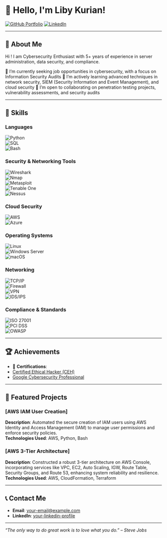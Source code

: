 # 👋 Hello, I'm Liby Kurian!

[![GitHub Portfolio](https://img.shields.io/badge/GitHub-Portfolio-blue?style=flat&logo=github)](https://github.com/LibyKurian/libykurian.github.io)
[![LinkedIn](https://img.shields.io/badge/LinkedIn-Connect-blue)](https://www.linkedin.com/in/libyvkurian/)

---

## 🌟 About Me

Hi ! I am Cybersecurity Enthusiast with 5+ years of experience in server administration, data security, and compliance. 

🔭 I’m currently seeking job opportunities in cybersecurity, with a focus on Information Security Audits
🌱 I’m actively learning advanced techniques in network security, SIEM (Security Information and Event Management), and cloud security
🤝 I’m open to collaborating on penetration testing projects, vulnerability assessments, and security audits

---

## 🚀 Skills

### **Languages**
![Python](https://img.shields.io/badge/Python-3670A0?style=for-the-badge&logo=python&logoColor=ffdd54)  
![SQL](https://img.shields.io/badge/SQL-000000?style=for-the-badge&logo=mysql&logoColor=white)  
![Bash](https://img.shields.io/badge/Shell_Script-121011?style=for-the-badge&logo=gnu-bash&logoColor=white)

### **Security & Networking Tools**
![Wireshark](https://img.shields.io/badge/Wireshark-1679A7?style=for-the-badge&logo=wireshark&logoColor=white)  
![Nmap](https://img.shields.io/badge/Nmap-000000?style=for-the-badge&logo=nmap&logoColor=white)  
![Metasploit](https://img.shields.io/badge/Metasploit-000000?style=for-the-badge&logo=appveyor&logoColor=white)  
![Tenable One](https://img.shields.io/badge/Tenable_One-000000?style=for-the-badge&logo=appveyor&logoColor=white)  
![Nessus](https://img.shields.io/badge/Nessus-0F4B5B?style=for-the-badge&logo=appveyor&logoColor=white)

### **Cloud Security**
![AWS](https://img.shields.io/badge/AWS-232F3E?style=for-the-badge&logo=amazon-aws&logoColor=white)  
![Azure](https://img.shields.io/badge/Azure-0089D6?style=for-the-badge&logo=microsoft-azure&logoColor=white)

### **Operating Systems**
![Linux](https://img.shields.io/badge/Linux-000000?style=for-the-badge&logo=linux&logoColor=white)  
![Windows Server](https://img.shields.io/badge/Windows_Server-0078D4?style=for-the-badge&logo=microsoft&logoColor=white)  
![macOS](https://img.shields.io/badge/macOS-000000?style=for-the-badge&logo=apple&logoColor=white)

### **Networking**
![TCP/IP](https://img.shields.io/badge/TCP/IP-FF6F00?style=for-the-badge&logo=internet-explorer&logoColor=white)  
![Firewall](https://img.shields.io/badge/Firewall-FF5F00?style=for-the-badge&logo=security&logoColor=white)  
![VPN](https://img.shields.io/badge/VPN-404040?style=for-the-badge&logo=vpn&logoColor=white)  
![IDS/IPS](https://img.shields.io/badge/IDS/IPS-FF6F00?style=for-the-badge&logo=security&logoColor=white)

### **Compliance & Standards**
![ISO 27001](https://img.shields.io/badge/ISO_27001-0073E6?style=for-the-badge&logo=iso&logoColor=white)  
![PCI DSS](https://img.shields.io/badge/PCI_DSS-333333?style=for-the-badge&logo=payment&logoColor=white)  
![OWASP](https://img.shields.io/badge/OWASP-7F7F7F?style=for-the-badge&logo=owasp&logoColor=white)

---

## 🏆 Achievements

- 🥇 **Certifications**:
- [Certified Ethical Hacker (CEH)](https://www.eccouncil.org/)
- [Google Cybersecurity Professional](https://www.coursera.org/professional-certificates/google-cybersecurity)  


---

## 📂 Featured Projects

### [AWS IAM User Creation]
**Description**: Automated the secure creation of IAM users using AWS Identity and Access Management (IAM) to manage user permissions and enforce security policies.  
**Technologies Used**: AWS, Python, Bash

### [AWS 3-Tier Architecture]
**Description**: Constructed a robust 3-tier architecture on AWS Console, incorporating services like VPC, EC2, Auto Scaling, IGW, Route Table, Security Groups, and Route 53, enhancing system reliability and resilience.  
**Technologies Used**: AWS, CloudFormation, Terraform

---

## 📞 Contact Me

- **Email**: [your-email@example.com](mailto:libymthw@gmail.com)
- **LinkedIn**: [your-linkedin-profile](https://www.linkedin.com/in/libyvkurian/) 

---

_“The only way to do great work is to love what you do.” – Steve Jobs_
